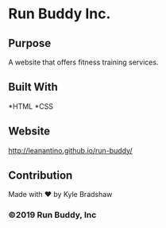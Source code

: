 # Run Buddy Inc.

## Purpose
A website that offers fitness training services.

## Built With
*HTML
*CSS

## Website
http://leanantino.github.io/run-buddy/

## Contribution
Made with ❤️ by Kyle Bradshaw

### ©2019 Run Buddy, Inc 
